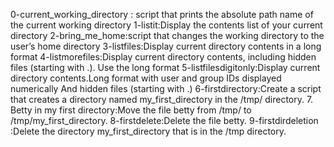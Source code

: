 0-current_working_directory : script that prints the absolute path name of the current working directory
1-listit:Display the contents list of your current directory
2-bring_me_home:script that changes the working directory to the user’s home directory
3-listfiles:Display current directory contents in a long format
4-listmorefiles:Display current directory contents, including hidden files (starting with .). Use the long format
5-listfilesdigitonly:Display current directory contents.Long format with user and group IDs displayed numerically And hidden files (starting with .)
6-firstdirectory:Create a script that creates a directory named my_first_directory in the /tmp/ directory.
7. Betty in my first directory:Move the file betty from /tmp/ to /tmp/my_first_directory.
8-firstdelete:Delete the file betty.
9-firstdirdeletion :Delete the directory my_first_directory that is in the /tmp directory.
